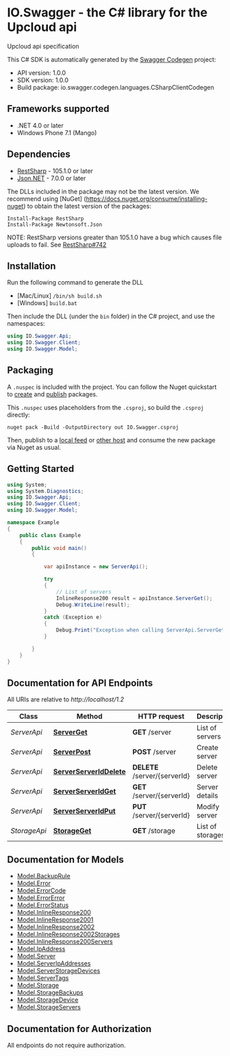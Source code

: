 # IO.Swagger - the C# library for the Upcloud api

Upcloud api specification

This C# SDK is automatically generated by the [Swagger Codegen](https://github.com/swagger-api/swagger-codegen) project:

- API version: 1.0.0
- SDK version: 1.0.0
- Build package: io.swagger.codegen.languages.CSharpClientCodegen

<a name="frameworks-supported"></a>
## Frameworks supported
- .NET 4.0 or later
- Windows Phone 7.1 (Mango)

<a name="dependencies"></a>
## Dependencies
- [RestSharp](https://www.nuget.org/packages/RestSharp) - 105.1.0 or later
- [Json.NET](https://www.nuget.org/packages/Newtonsoft.Json/) - 7.0.0 or later

The DLLs included in the package may not be the latest version. We recommend using [NuGet] (https://docs.nuget.org/consume/installing-nuget) to obtain the latest version of the packages:
```
Install-Package RestSharp
Install-Package Newtonsoft.Json
```

NOTE: RestSharp versions greater than 105.1.0 have a bug which causes file uploads to fail. See [RestSharp#742](https://github.com/restsharp/RestSharp/issues/742)

<a name="installation"></a>
## Installation
Run the following command to generate the DLL
- [Mac/Linux] `/bin/sh build.sh`
- [Windows] `build.bat`

Then include the DLL (under the `bin` folder) in the C# project, and use the namespaces:
```csharp
using IO.Swagger.Api;
using IO.Swagger.Client;
using IO.Swagger.Model;
```
<a name="packaging"></a>
## Packaging

A `.nuspec` is included with the project. You can follow the Nuget quickstart to [create](https://docs.microsoft.com/en-us/nuget/quickstart/create-and-publish-a-package#create-the-package) and [publish](https://docs.microsoft.com/en-us/nuget/quickstart/create-and-publish-a-package#publish-the-package) packages.

This `.nuspec` uses placeholders from the `.csproj`, so build the `.csproj` directly:

```
nuget pack -Build -OutputDirectory out IO.Swagger.csproj
```

Then, publish to a [local feed](https://docs.microsoft.com/en-us/nuget/hosting-packages/local-feeds) or [other host](https://docs.microsoft.com/en-us/nuget/hosting-packages/overview) and consume the new package via Nuget as usual.

<a name="getting-started"></a>
## Getting Started

```csharp
using System;
using System.Diagnostics;
using IO.Swagger.Api;
using IO.Swagger.Client;
using IO.Swagger.Model;

namespace Example
{
    public class Example
    {
        public void main()
        {

            var apiInstance = new ServerApi();

            try
            {
                // List of servers
                InlineResponse200 result = apiInstance.ServerGet();
                Debug.WriteLine(result);
            }
            catch (Exception e)
            {
                Debug.Print("Exception when calling ServerApi.ServerGet: " + e.Message );
            }

        }
    }
}
```

<a name="documentation-for-api-endpoints"></a>
## Documentation for API Endpoints

All URIs are relative to *http://localhost/1.2*

Class | Method | HTTP request | Description
------------ | ------------- | ------------- | -------------
*ServerApi* | [**ServerGet**](docs/ServerApi.md#serverget) | **GET** /server | List of servers
*ServerApi* | [**ServerPost**](docs/ServerApi.md#serverpost) | **POST** /server | Create server
*ServerApi* | [**ServerServerIdDelete**](docs/ServerApi.md#serverserveriddelete) | **DELETE** /server/{serverId} | Delete server
*ServerApi* | [**ServerServerIdGet**](docs/ServerApi.md#serverserveridget) | **GET** /server/{serverId} | Server details
*ServerApi* | [**ServerServerIdPut**](docs/ServerApi.md#serverserveridput) | **PUT** /server/{serverId} | Modify server
*StorageApi* | [**StorageGet**](docs/StorageApi.md#storageget) | **GET** /storage | List of storages


<a name="documentation-for-models"></a>
## Documentation for Models

 - [Model.BackupRule](docs/BackupRule.md)
 - [Model.Error](docs/Error.md)
 - [Model.ErrorCode](docs/ErrorCode.md)
 - [Model.ErrorError](docs/ErrorError.md)
 - [Model.ErrorStatus](docs/ErrorStatus.md)
 - [Model.InlineResponse200](docs/InlineResponse200.md)
 - [Model.InlineResponse2001](docs/InlineResponse2001.md)
 - [Model.InlineResponse2002](docs/InlineResponse2002.md)
 - [Model.InlineResponse2002Storages](docs/InlineResponse2002Storages.md)
 - [Model.InlineResponse200Servers](docs/InlineResponse200Servers.md)
 - [Model.IpAddress](docs/IpAddress.md)
 - [Model.Server](docs/Server.md)
 - [Model.ServerIpAddresses](docs/ServerIpAddresses.md)
 - [Model.ServerStorageDevices](docs/ServerStorageDevices.md)
 - [Model.ServerTags](docs/ServerTags.md)
 - [Model.Storage](docs/Storage.md)
 - [Model.StorageBackups](docs/StorageBackups.md)
 - [Model.StorageDevice](docs/StorageDevice.md)
 - [Model.StorageServers](docs/StorageServers.md)


<a name="documentation-for-authorization"></a>
## Documentation for Authorization

All endpoints do not require authorization.
